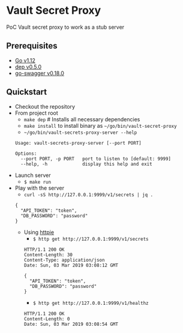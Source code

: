 # Vault Secret Proxy
PoC Vault secret proxy to work as a stub server

## Prerequisites
- [Go v1.12](https://golang.org/dl/)
- [dep v0.5.0](https://github.com/golang/dep/releases/tag/v0.5.0)
- [go-swagger v0.18.0](https://github.com/go-swagger/go-swagger/releases/tag/v0.18.0)

## Quickstart
- Checkout the repository
- From project root
  - `make dep` # Installs all necessary dependencies
  - `make install` to install binary as `~/go/bin/vault-secret-proxy`
  - `~/go/bin/vault-secrets-proxy-server --help`
  ```
  Usage: vault-secrets-proxy-server [--port PORT]

  Options:
    --port PORT, -p PORT   port to listen to [default: 9999]
    --help, -h             display this help and exit
  ```
- Launch server
  - `$ make run`
- Play with the server
  - `curl -sS http://127.0.0.1:9999/v1/secrets | jq .`
  ```
  {
    "API_TOKEN": "token",
    "DB_PASSWORD": "password"
  }
  ```
  - Using [httpie](https://github.com/jakubroztocil/httpie)
    - `$ http get http://127.0.0.1:9999/v1/secrets`
    ```
    HTTP/1.1 200 OK
    Content-Length: 30
    Content-Type: application/json
    Date: Sun, 03 Mar 2019 03:08:12 GMT

    {
      "API_TOKEN": "token",
      "DB_PASSWORD": "password"
    }
    ```
    - `$ http get http://127.0.0.1:9999/v1/healthz`
    ```
    HTTP/1.1 200 OK
    Content-Length: 0
    Date: Sun, 03 Mar 2019 03:08:54 GMT
    ```
